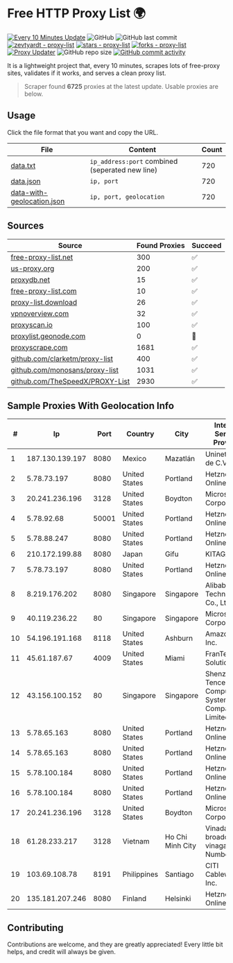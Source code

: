 
# Free HTTP Proxy List 🌍

[![Every 10 Minutes Update](https://github.com/mertguvencli/http-proxy-list/actions/workflows/main.yml/badge.svg?branch=main)](https://github.com/mertguvencli/http-proxy-list/actions/workflows/main.yml)
![GitHub](https://img.shields.io/github/license/mertguvencli/http-proxy-list)
![GitHub last commit](https://img.shields.io/github/last-commit/mertguvencli/http-proxy-list)
[![zevtyardt - proxy-list](https://img.shields.io/static/v1?label=zevtyardt&message=proxy-list&color=blue&logo=github)](https://github.com/zevtyardt/proxy-list "Go to GitHub repo")
[![stars - proxy-list](https://img.shields.io/github/stars/zevtyardt/proxy-list?style=social)](https://github.com/zevtyardt/proxy-list)
[![forks - proxy-list](https://img.shields.io/github/forks/zevtyardt/proxy-list?style=social)](https://github.com/zevtyardt/proxy-list)
[![Proxy Updater](https://github.com/zevtyardt/proxy-list/workflows/Proxy%20Updater/badge.svg)](https://github.com/zevtyardt/proxy-list/actions?query=workflow:"Proxy+Updater")
![GitHub repo size](https://img.shields.io/github/repo-size/zevtyardt/proxy-list)
[![GitHub commit activity](https://img.shields.io/github/commit-activity/m/zevtyardt/proxy-list?logo=commits)](https://github.com/zevtyardt/proxy-list/commits/main)

It is a lightweight project that, every 10 minutes, scrapes lots of free-proxy sites, validates if it works, and serves a clean proxy list.

> Scraper found **6725** proxies at the latest update. Usable proxies are below.

## Usage

Click the file format that you want and copy the URL.

|File|Content|Count|
|----|-------|-----|
|[data.txt](https://raw.githubusercontent.com/mertguvencli/http-proxy-list/main/proxy-list/data.txt)|`ip_address:port` combined (seperated new line)|720|
|[data.json](https://raw.githubusercontent.com/mertguvencli/http-proxy-list/main/proxy-list/data.json)|`ip, port`|720|
|[data-with-geolocation.json](https://raw.githubusercontent.com/mertguvencli/http-proxy-list/main/proxy-list/data-with-geolocation.json)|`ip, port, geolocation`|720|

## Sources

|Source|Found Proxies|Succeed|
|------|-------------|-------|
|[free-proxy-list.net](https://free-proxy-list.net)|300|✅|
|[us-proxy.org](https://www.us-proxy.org)|200|✅|
|[proxydb.net](http://proxydb.net)|15|✅|
|[free-proxy-list.com](https://free-proxy-list.com/?page=&port=&type%5B%5D=http&type%5B%5D=https&up_time=0&search=Search)|10|✅|
|[proxy-list.download](https://www.proxy-list.download/HTTP)|26|✅|
|[vpnoverview.com](https://vpnoverview.com/privacy/anonymous-browsing/free-proxy-servers)|32|✅|
|[proxyscan.io](https://www.proxyscan.io)|100|✅|
|[proxylist.geonode.com](https://proxylist.geonode.com/api/proxy-list?limit=300&page=1&sort_by=lastChecked&sort_type=desc&protocols=http,https)|0|🚫|
|[proxyscrape.com](https://api.proxyscrape.com/v2/?request=displayproxies&protocol=http&timeout=10000&country=all&ssl=all&anonymity=all)|1681|✅|
|[github.com/clarketm/proxy-list](https://raw.githubusercontent.com/clarketm/proxy-list/master/proxy-list-raw.txt)|400|✅|
|[github.com/monosans/proxy-list](https://raw.githubusercontent.com/monosans/proxy-list/main/proxies/http.txt)|1031|✅|
|[github.com/TheSpeedX/PROXY-List](https://raw.githubusercontent.com/TheSpeedX/PROXY-List/master/http.txt)|2930|✅|


## Sample Proxies With Geolocation Info

|#|Ip|Port|Country|City|Internet Service Provider|
|-|--|----|-------|----|-------------------------|
|1|187.130.139.197|8080|Mexico|Mazatlán|Uninet S.A. de C.V.|
|2|5.78.73.197|8080|United States|Portland|Hetzner Online GmbH|
|3|20.241.236.196|3128|United States|Boydton|Microsoft Corporation|
|4|5.78.92.68|50001|United States|Portland|Hetzner Online GmbH|
|5|5.78.88.247|8080|United States|Portland|Hetzner Online GmbH|
|6|210.172.199.88|8080|Japan|Gifu|KITAGATA|
|7|5.78.73.197|8080|United States|Portland|Hetzner Online GmbH|
|8|8.219.176.202|8080|Singapore|Singapore|Alibaba (US) Technology Co., Ltd.|
|9|40.119.236.22|80|Singapore|Singapore|Microsoft Corporation|
|10|54.196.191.168|8118|United States|Ashburn|Amazon.com, Inc.|
|11|45.61.187.67|4009|United States|Miami|FranTech Solutions|
|12|43.156.100.152|80|Singapore|Singapore|Shenzhen Tencent Computer Systems Company Limited|
|13|5.78.65.163|8080|United States|Portland|Hetzner Online GmbH|
|14|5.78.65.163|8080|United States|Portland|Hetzner Online GmbH|
|15|5.78.100.184|8080|United States|Portland|Hetzner Online GmbH|
|16|5.78.100.184|8080|United States|Portland|Hetzner Online GmbH|
|17|20.241.236.196|3128|United States|Boydton|Microsoft Corporation|
|18|61.28.233.217|3128|Vietnam|Ho Chi Minh City|Vinadata broadcast via vinagame AS Number|
|19|103.69.108.78|8191|Philippines|Santiago|CITI Cableworld Inc.|
|20|135.181.207.246|8080|Finland|Helsinki|Hetzner Online GmbH|



## Contributing

Contributions are welcome, and they are greatly appreciated! Every
little bit helps, and credit will always be given.

